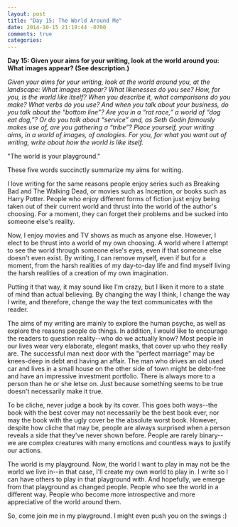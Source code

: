 ```yaml
---
layout: post
title: "Day 15: The World Around Me"
date: 2014-10-15 21:19:44 -0700
comments: true
categories: 
---
```


__Day 15: Given your aims for your writing, look at the world around you: What images appear? (See description.)__

_Given your aims for your writing, look at the world around you, at the landscape: What images appear? What likenesses do you see? How, for you, is the world like itself? When you describe it, what comparisons do you make? What verbs do you use? And when you talk about your business, do you talk about the “bottom line”? Are you in a “rat race,” a world of “dog eat dog,”? Or do you talk about “service” and, as Seth Godin famously makes use of, are you gathering a “tribe”? Place yourself, your writing aims, in a world of images, of analogies. For you, for what you want out of writing, write about how the world is like itself._

"The world is your playground."

These five words succinctly summarize my aims for writing. 

I love writing for the same reasons people enjoy series such as Breaking Bad and The Walking Dead, or movies such as Inception, or books such as Harry Potter. People who enjoy different forms of fiction just enjoy being taken out of their current world and thrust into the world of the author's choosing. For a moment, they can forget their problems and be sucked into someone else's reality. 

Now, I enjoy movies and TV shows as much as anyone else. However, I elect to be thrust into a world of my own choosing. A world where I attempt to see the world through someone else's eyes, even if that someone else doesn't even exist. By writing, I can remove myself, even if but for a moment, from the harsh realities of my day-to-day life and find myself living the harsh realities of a creation of my own imagination. 

Putting it that way, it may sound like I'm crazy, but I liken it more to a state of mind than actual believing. By changing the way I think, I change the way I write, and therefore, change the way the text communicates with the reader. 

The aims of my writing are mainly to explore the human psyche, as well as explore the reasons people do things. In addition, I would like to encourage the readers to question reality--who do we actually know? Most people in our lives wear very elaborate, elegant masks, that cover up who they really are. The successful man next door with the "perfect marriage" may be knees-deep in debt and having an affair. The man who drives an old used car and lives in a small house on the other side of town might be debt-free and have an impressive investment portfolio. There is always more to a person than he or she letse on. Just because something seems to be true doesn't necessarily make it true. 

To be cliche, never judge a book by its cover. This goes both ways--the book with the best cover may not necessarily be the best book ever, nor may the book with the ugly cover be the absolute worst book. However, despite how cliche that may be, people are always surprised when a person reveals a side that they've never shown before. People are rarely binary--we are complex creatures with many emotions and countless ways to justify our actions. 

The world is my playground. Now, the world I want to play in may not be the world we live in--in that case, I'll create my own world to play in. I write so I can have others to play in that playground with. And hopefully, we emerge from that playground as changed people. People who see the world in a different way. People who become more introspective and more appreciative of the world around them. 

So, come join me in my playground. I might even push you on the swings :)